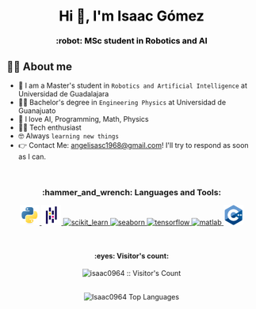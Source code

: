 <h1 align="center" style="color: black;">Hi 👋, I'm Isaac Gómez </h1>
<h3 align="center" style="color: black;"> :robot: MSc student in Robotics and AI </h3>

## :sassy_man:  About me
- :school: I am a Master's student in `Robotics and Artificial Intelligence` at Universidad de Guadalajara
- :man_student: Bachelor's degree in `Engineering Physics` at Universidad de Guanajuato
- :thinking: I love AI, Programming, Math, Physics
- :man_technologist: Tech enthusiast
- :nerd_face: Always `learning new things`
- :point_right: Contact Me: angelisasc1968@gmail.com! I'll try to respond as soon as I can.

<br>

<h3 align="center">:hammer_and_wrench: Languages and Tools:</h3>
<p align="center"><a href="https://www.python.org" target="_blank" rel="noreferrer"> <img src="https://raw.githubusercontent.com/devicons/devicon/master/icons/python/python-original.svg" alt="python" width="40" height="40"/> </a> <a href="https://pandas.pydata.org/" target="_blank" rel="noreferrer"> <img src="https://raw.githubusercontent.com/devicons/devicon/2ae2a900d2f041da66e950e4d48052658d850630/icons/pandas/pandas-original.svg" alt="pandas" width="40" height="40"/> </a> <a href="https://scikit-learn.org/" target="_blank" rel="noreferrer"> <img src="https://upload.wikimedia.org/wikipedia/commons/0/05/Scikit_learn_logo_small.svg" alt="scikit_learn" width="40" height="40"/> </a> <a href="https://seaborn.pydata.org/" target="_blank" rel="noreferrer"> <img src="https://seaborn.pydata.org/_images/logo-mark-lightbg.svg" alt="seaborn" width="40" height="40"/> </a> <a href="https://www.tensorflow.org" target="_blank" rel="noreferrer"> <img src="https://www.vectorlogo.zone/logos/tensorflow/tensorflow-icon.svg" alt="tensorflow" width="40" height="40"/> </a> <a href="https://www.mathworks.com/" target="_blank" rel="noreferrer"> <img src="https://upload.wikimedia.org/wikipedia/commons/2/21/Matlab_Logo.png" alt="matlab" width="40" height="40"/> </a> <a href="https://www.w3schools.com/cpp/" target="_blank" rel="noreferrer"> <img src="https://raw.githubusercontent.com/devicons/devicon/master/icons/cplusplus/cplusplus-original.svg" alt="cplusplus" width="40" height="40"/></a> </p>

<br />

<h4 align="center">:eyes: Visitor's count:</h4>
<p align="center"><img src="https://profile-counter.glitch.me/{isaac0964}/count.svg" alt="isaac0964 :: Visitor's Count" /></p>
<br />

<div align="center">
<img src="https://github-readme-stats.vercel.app/api/top-langs/?username=isaac0964&theme=tokyonight&layout=compact" alt="Isaac0964 Top Languages"/>
<br />
</div>


